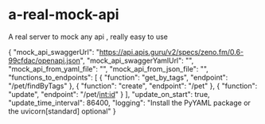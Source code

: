 # a-real-mock-api
A real server to mock any api , really easy to use

{
  "mock_api_swaggerUrl": "https://api.apis.guru/v2/specs/zeno.fm/0.6-99cfdac/openapi.json",
  "mock_api_swaggerYamlUrl": "",
  "mock_api_from_yaml_file": "",
  "mock_api_from_json_file": "",
  "functions_to_endpoints": [
    { "function": "get_by_tags", "endpoint": "/pet/findByTags" },
    { "function": "create", "endpoint": "/pet" },
    { "function": "update", "endpoint": "/pet/<int:id>" }
  ],
  "update_on_start": true,
  "update_time_interval": 86400,
  "logging": "Install the PyYAML package or the uvicorn[standard] optional"
}